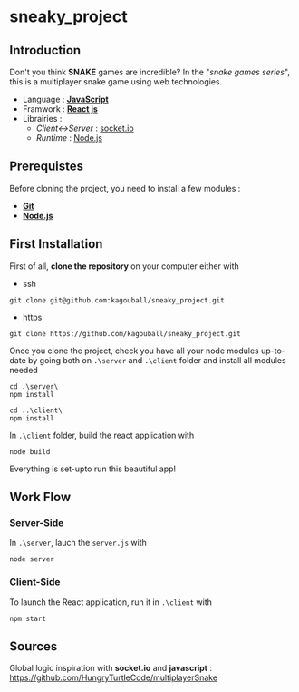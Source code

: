 # sneaky_project

## __Introduction__

Don't you think **SNAKE** games are incredible? In the "*snake games series*", this is a multiplayer snake game using web technologies.

- Language : [**JavaScript**](https://www.javascript.com/)
- Framwork : [**React js**](https://fr.reactjs.org/)
- Librairies :
    - *Client<->Server* : [socket.io](https://socket.io/)
    - *Runtime* : [Node.js](https://nodejs.org/en/)

## Prerequistes

Before cloning the project, you need to install a few modules : 
- [**Git**](https://git-scm.com/downloads)
- [**Node.js**](https://nodejs.org/en/)

## First Installation  

First of all, **clone the repository** on your computer either with
- ssh  
```
git clone git@github.com:kagouball/sneaky_project.git
```
- https
```
git clone https://github.com/kagouball/sneaky_project.git
```
Once you clone the project, check you have all your node modules up-to-date by going both on `.\server` and `.\client` folder and install all modules needed  

```npm
cd .\server\
npm install

cd ..\client\
npm install
```

In `.\client` folder, build the react application with 
```
node build
``` 

Everything is set-upto run this beautiful app!

## Work Flow

### Server-Side
In `.\server`, lauch the `server.js` with 
```
node server
```

### Client-Side
To launch the React application, run it in `.\client` with 
```
npm start
```

## Sources

Global logic inspiration with **socket.io** and **javascript** : https://github.com/HungryTurtleCode/multiplayerSnake
